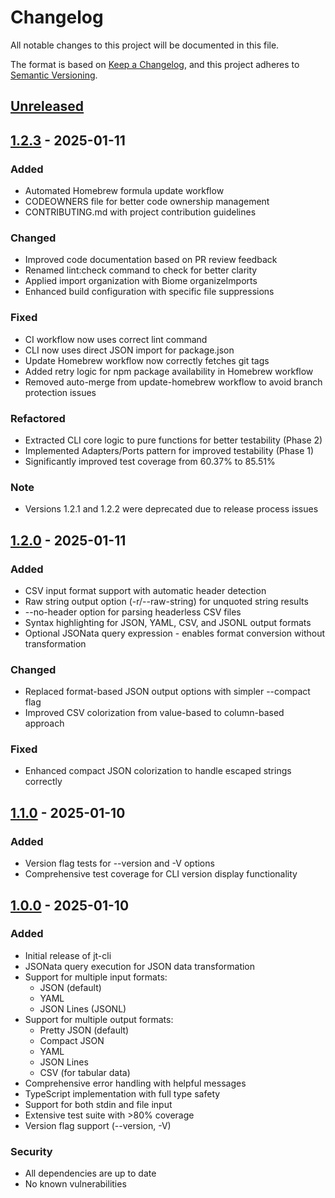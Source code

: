 # Changelog

All notable changes to this project will be documented in this file.

The format is based on [Keep a Changelog](https://keepachangelog.com/en/1.0.0/),
and this project adheres to [Semantic Versioning](https://semver.org/spec/v2.0.0.html).

## [Unreleased]

## [1.2.3] - 2025-01-11

### Added
- Automated Homebrew formula update workflow
- CODEOWNERS file for better code ownership management
- CONTRIBUTING.md with project contribution guidelines

### Changed
- Improved code documentation based on PR review feedback
- Renamed lint:check command to check for better clarity
- Applied import organization with Biome organizeImports
- Enhanced build configuration with specific file suppressions

### Fixed
- CI workflow now uses correct lint command
- CLI now uses direct JSON import for package.json
- Update Homebrew workflow now correctly fetches git tags
- Added retry logic for npm package availability in Homebrew workflow
- Removed auto-merge from update-homebrew workflow to avoid branch protection issues

### Refactored
- Extracted CLI core logic to pure functions for better testability (Phase 2)
- Implemented Adapters/Ports pattern for improved testability (Phase 1)
- Significantly improved test coverage from 60.37% to 85.51%

### Note
- Versions 1.2.1 and 1.2.2 were deprecated due to release process issues

## [1.2.0] - 2025-01-11

### Added
- CSV input format support with automatic header detection
- Raw string output option (-r/--raw-string) for unquoted string results
- --no-header option for parsing headerless CSV files  
- Syntax highlighting for JSON, YAML, CSV, and JSONL output formats
- Optional JSONata query expression - enables format conversion without transformation

### Changed
- Replaced format-based JSON output options with simpler --compact flag
- Improved CSV colorization from value-based to column-based approach

### Fixed
- Enhanced compact JSON colorization to handle escaped strings correctly

## [1.1.0] - 2025-01-10

### Added
- Version flag tests for --version and -V options
- Comprehensive test coverage for CLI version display functionality

## [1.0.0] - 2025-01-10

### Added
- Initial release of jt-cli
- JSONata query execution for JSON data transformation
- Support for multiple input formats:
  - JSON (default)
  - YAML
  - JSON Lines (JSONL)
- Support for multiple output formats:
  - Pretty JSON (default)
  - Compact JSON
  - YAML
  - JSON Lines
  - CSV (for tabular data)
- Comprehensive error handling with helpful messages
- TypeScript implementation with full type safety
- Support for both stdin and file input
- Extensive test suite with >80% coverage
- Version flag support (--version, -V)

### Security
- All dependencies are up to date
- No known vulnerabilities

[Unreleased]: https://github.com/TAKEDA-Takashi/jt-cli/compare/v1.2.3...HEAD
[1.2.3]: https://github.com/TAKEDA-Takashi/jt-cli/compare/v1.2.0...v1.2.3
[1.2.0]: https://github.com/TAKEDA-Takashi/jt-cli/compare/v1.1.0...v1.2.0
[1.1.0]: https://github.com/TAKEDA-Takashi/jt-cli/compare/v1.0.0...v1.1.0
[1.0.0]: https://github.com/TAKEDA-Takashi/jt-cli/releases/tag/v1.0.0